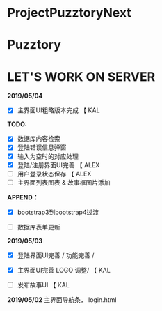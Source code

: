# ProjectPuzztoryNext


# Puzztory
# LET'S WORK ON SERVER

**2019/05/04**

- [x] 主界面UI粗略版本完成 【 KAL

**TODO:**

- [x] 数据库内容检索
- [x] 登陆错误信息弹窗
- [x] 输入为空时的对应处理
- [x] 登陆/注册界面UI完善 【 ALEX
- [ ] 用户登录状态保存 【 ALEX
- [ ] 主界面列表图表 & 故事框图片添加

**APPEND：**

- [x] bootstrap3到bootstrap4过渡
- [ ] 数据库表单更新



**2019/05/03** 

- [x] 登陆界面UI完善 / 功能完善 / 
- [x] 主界面UI完善  LOGO 调整/  【 KAL
- [ ] 发布故事UI 【 KAL



**2019/05/02** 主界面导航条， login.html
